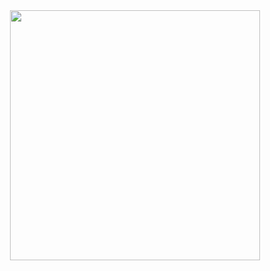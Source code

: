 <div align="center">
  <img height="400px" src="https://github-contributor-stats.vercel.app/api?username=yfyeung&combine_all_yearly_contributions=true&limit=15" />
</div>
